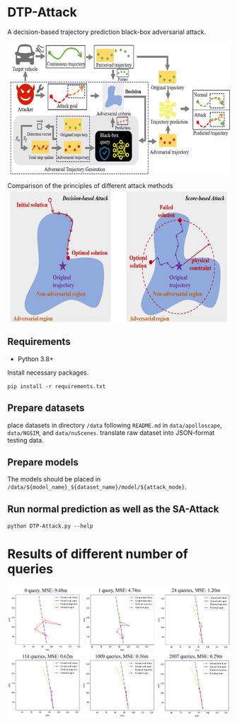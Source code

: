 # DTP-Attack
A decision-based trajectory prediction black-box adversarial attack.

<img src="/image/method_DTPAttack.png" width="600" height="300">

Comparison of the principles of different attack methods
<img src="/image/method_compare.png" width="600" height="300">

## Requirements

* Python 3.8+

Install necessary packages.
```
pip install -r requirements.txt
```
## Prepare datasets
place datasets in directory `/data` following `README.md` in `data/apolloscape`, `data/NGSIM`, and `data/nuScenes`.
translate raw dataset into JSON-format testing data.

## Prepare models
The models should be placed in `/data/${model_name}_${dataset_name}/model/${attack_mode}`.

## Run normal prediction as well as the SA-Attack
```
python DTP-Attack.py --help
```
# Results of different number of queries
<img src="/image/different_query.png" width="600" height="300">
